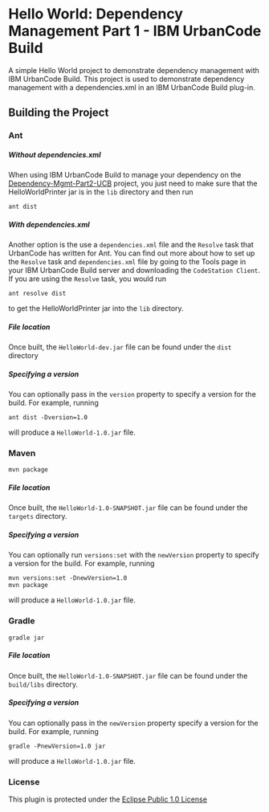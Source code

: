 # Hello World: Dependency Management Part 1 - IBM UrbanCode Build
A simple Hello World project to demonstrate dependency management with IBM UrbanCode Build. This project is used to demonstrate dependency management with a dependencies.xml in an IBM UrbanCode Build plug-in.

## Building the Project
### Ant
##### Without dependencies.xml
When using IBM UrbanCode Build to manage your dependency on the [Dependency-Mgmt-Part2-UCB](https://github.com/IBM-UrbanCode/Dependency-Mgmt-Part2-UCB) project, you just need to make sure that the HelloWorldPrinter jar is in the `lib` directory and then run
```
ant dist
```

##### With dependencies.xml
Another option is the use a `dependencies.xml` file and the `Resolve` task that UrbanCode has written for Ant. You can find out more about how to set up the `Resolve` task and `dependencies.xml` file by going to the Tools page in your IBM UrbanCode Build server and downloading the `CodeStation Client`. If you are using the `Resolve` task, you would run
 ```
 ant resolve dist
 ```
 to get the HelloWorldPrinter jar into the `lib` directory.


##### File location
Once built, the `HelloWorld-dev.jar` file can be found under the `dist` directory


##### Specifying a version
You can optionally pass in the `version` property to specify a version for the build. For example, running
```
ant dist -Dversion=1.0
```
will produce a `HelloWorld-1.0.jar` file.

### Maven
```
mvn package
```

##### File location
Once built, the `HelloWorld-1.0-SNAPSHOT.jar` file can be found under the `targets` directory.

##### Specifying a version
You can optionally run `versions:set` with the `newVersion` property to specify a version for the build. For example, running
```
mvn versions:set -DnewVersion=1.0
mvn package
```
will produce a `HelloWorld-1.0.jar` file.

### Gradle
```
gradle jar
```

##### File location
Once built, the `HelloWorld-1.0-SNAPSHOT.jar` file can be found under the `build/libs` directory.

##### Specifying a version
You can optionally pass in the `newVersion` property specify a version for the build. For example, running
```
gradle -PnewVersion=1.0 jar
```
will produce a `HelloWorld-1.0.jar` file.


### License
This plugin is protected under the [Eclipse Public 1.0 License](http://www.eclipse.org/legal/epl-v10.html)